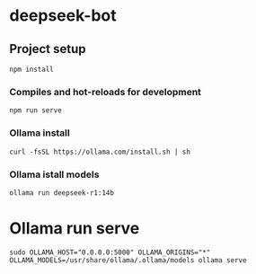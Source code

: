 # deepseek-bot

## Project setup
```
npm install
```

### Compiles and hot-reloads for development
```
npm run serve
```

### Ollama install
```
curl -fsSL https://ollama.com/install.sh | sh
```

### Ollama istall models
```
ollama run deepseek-r1:14b
```

# Ollama run serve
```
sudo OLLAMA_HOST="0.0.0.0:5000" OLLAMA_ORIGINS="*" OLLAMA_MODELS=/usr/share/ollama/.ollama/models ollama serve
```
